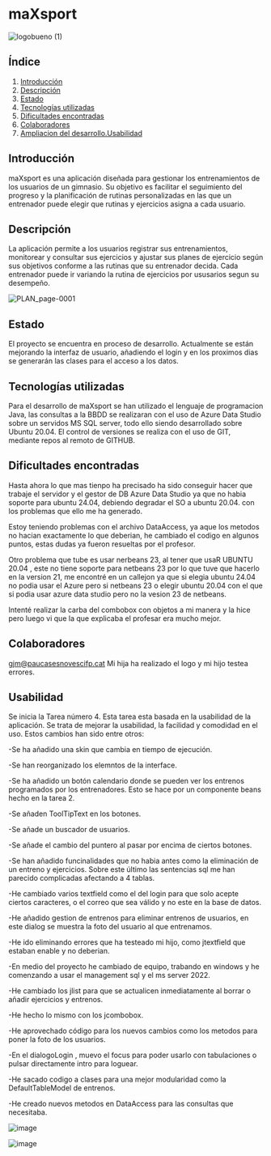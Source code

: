 # maXsport

![logobueno (1)](https://github.com/user-attachments/assets/b602fddd-e731-40b3-a8cc-cb9ce3fdbf65)


## Índice
1. [Introducción](#introducción)
2. [Descripción](#descripción)
3. [Estado](#estado)
4. [Tecnologías utilizadas](#tecnologías-utilizadas)
5. [Dificultades encontradas](#dificultades-encontradas)
6. [Colaboradores](#colaboradores)
7. [Ampliacion del desarrollo.Usabilidad](#Usabilidad)

## Introducción
maXsport es una aplicación diseñada para gestionar los entrenamientos de los usuarios de un gimnasio. Su objetivo es facilitar el seguimiento del progreso y la planificación de rutinas personalizadas en las que un entrenador puede elegir que rutinas y ejercicios asigna a cada usuario. 

## Descripción
La aplicación permite a los usuarios registrar sus entrenamientos, monitorear y consultar sus ejercicios y ajustar sus planes de ejercicio según sus objetivos conforme a las rutinas que su entrenador decida. Cada entrenador puede ir variando la rutina de ejercicios por ususarios segun su desempeño.

![PLAN_page-0001](https://github.com/user-attachments/assets/537a5dfe-e0b3-49f8-b0fd-627178125f11)

## Estado
El proyecto se encuentra en proceso de desarrollo. Actualmente se están mejorando la interfaz de usuario, añadiendo el login y en los proximos dias se generarán las clases para el acceso a los datos.

## Tecnologías utilizadas
Para el desarrollo de maXsport se han utilizado el lenguaje de programacion Java, las consultas a la BBDD se realizaran con el uso de Azure Data Studio sobre un servidos MS SQL server, todo ello siendo desarrollado sobre Ubuntu 20.04.
El control de versiones se realiza con el uso de GIT, mediante repos al remoto de GITHUB.

## Dificultades encontradas
Hasta ahora lo que mas tienpo ha precisado ha sido conseguir hacer que trabaje el servidor y el gestor de DB Azure Data Studio ya que no habia soporte para ubuntu 24.04, debiendo degradar el SO a ubuntu 20.04. con los problemas que ello me ha generado.

Estoy teniendo problemas con el archivo DataAccess, ya aque los metodos no hacian exactamente lo que deberian, he cambiado el codigo en algunos puntos, estas dudas ya fueron resueltas por el profesor.

Otro problema que tube es usar nerbeans 23, al tener que usaR UBUNTU 20.04 , este no tiene soporte para netbeans 23 por lo que tuve que hacerlo en la version 21, me encontré en un callejon ya que si elegia ubuntu 24.04 no podia usar el Azure pero si netbeans 23 o elegir ubuntu 20.04 con el que si podia usar azure data studio pero no la vesion 23 de netbeans.

Intenté realizar la carba del combobox con objetos a mi manera y la hice pero luego vi que la que explicaba el profesar era mucho mejor.

## Colaboradores
gjm@paucasesnovescifp.cat
Mi hija ha realizado el logo y mi hijo testea errores.

## Usabilidad
Se inicia la Tarea número 4. Esta tarea esta basada en la usabilidad de la aplicación. Se trata de mejorar la usabilidad, la facilidad y comodidad en el uso. Estos cambios han sido entre otros:

-Se ha añadido una skin que cambia en tiempo de ejecución.

-Se han reorganizado los elemntos de la interface.

-Se ha añadido un botón calendario donde se pueden ver los entrenos programados por los entrenadores. Esto se hace por un componente beans hecho en la tarea 2.

-Se añaden ToolTipText en los botones.

-Se añade un buscador de usuarios.

-Se añade el cambio del puntero al pasar por encima de ciertos botones.

-Se han añadido funcinalidades que no habia antes como la eliminación de un entreno y ejercicios. Sobre este último las sentencias sql me han parecido complicadas afectando a 4 tablas.

-He cambiado varios textfield como el del login para que solo acepte ciertos caracteres, o el correo que sea válido y no este en la base de datos.

-He añadido gestion de entrenos para eliminar entrenos de usuarios, en este dialog se muestra la foto del usuario al que entrenamos.

-He ido eliminando errores que ha testeado mi hijo, como jtextfield que estaban enable y no deberian.

-En medio del proyecto he cambiado de equipo, trabando en windows y he comenzando a usar el management sql y el ms server 2022.

-He cambiado los jlist para que se actualicen inmediatamente al borrar o añadir ejercicios y entrenos.

-He hecho lo mismo con los jcombobox.

-He aprovechado código para los nuevos cambios como los metodos para poner la foto de los usuarios.

-En el dialogoLogin , muevo el focus para poder usarlo con tabulaciones o pulsar directamente intro para loguear.

-He sacado codigo a clases para una mejor modularidad como la DefaultTableModel de entrenos.

-He creado nuevos metodos en DataAccess para las consultas que necesitaba.

![image](https://github.com/user-attachments/assets/59d54b6b-128a-4bed-b4dd-fb760b37daed)

![image](https://github.com/user-attachments/assets/0407bb88-c6e2-4a0d-8a91-863dfabdfa1b)

